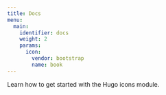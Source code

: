```yaml
---
title: Docs
menu:
  main:
    identifier: docs
    weight: 2
    params:
      icon:
        vendor: bootstrap
        name: book
---
```


Learn how to get started with the Hugo icons module.
